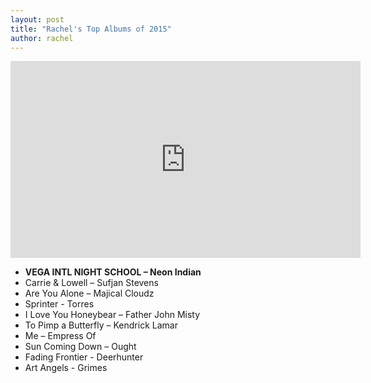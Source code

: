```yaml
---
layout: post
title: "Rachel's Top Albums of 2015"
author: rachel
---
```


<iframe width="560" height="315" src="https://www.youtube.com/embed/l0wPHAau1ts" frameborder="0" allowfullscreen></iframe>

- **VEGA INTL NIGHT SCHOOL – Neon Indian**
- Carrie & Lowell – Sufjan Stevens
- Are You Alone – Majical Cloudz
- Sprinter - Torres
- I Love You Honeybear – Father John Misty
- To Pimp a Butterfly – Kendrick Lamar
- Me – Empress Of
- Sun Coming Down – Ought
- Fading Frontier - Deerhunter
- Art Angels - Grimes
